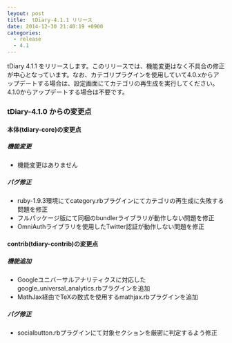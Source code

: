 ```yaml
---
leyout: post
title:  tDiary-4.1.1 リリース
date: 2014-12-30 21:40:19 +0900
categories:
  - release
  - 4.1
---
```

tDiary 4.1.1 をリリースします。このリリースでは、機能変更はなく不具合の修正が中心となっています。なお、カテゴリプラグインを使用していて4.0.xからアップデートする場合は、設定画面にてカテゴリの再生成を実行してください。4.1.0からアップデートする場合は不要です。

### tDiary-4.1.0 からの変更点

#### 本体(tdiary-core)の変更点

##### 機能変更
* 機能変更はありません

##### バグ修正
* ruby-1.9.3環境にてcategory.rbプラグインにてカテゴリの再生成に失敗する問題を修正
* フルパッケージ版にて同梱のbundlerライブラリが動作しない問題を修正
* OmniAuthライブラリを使用したTwitter認証が動作しない問題を修正

#### contrib(tdiary-contrib)の変更点

##### 機能追加
* Googleユニバーサルアナリティクスに対応したgoogle_universal_analytics.rbプラグインを追加
* MathJax経由でTeXの数式を使用するmathjax.rbプラグインを追加

##### バグ修正
* socialbutton.rbプラグインにて対象セクションを厳密に判定するよう修正

